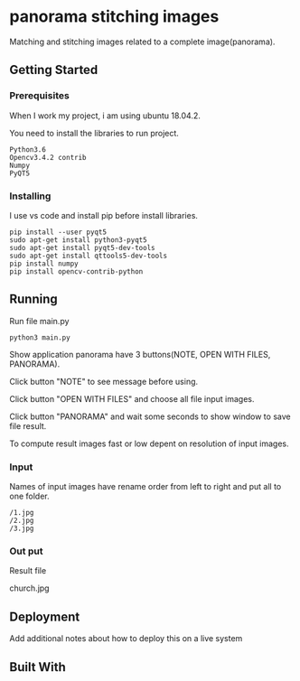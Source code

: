 # panorama stitching images

Matching and stitching images related to a complete image(panorama).

## Getting Started

### Prerequisites

When I work my project, i am using ubuntu 18.04.2.

You need to install the libraries to run project.

```
Python3.6 
Opencv3.4.2 contrib
Numpy
PyQT5
```

### Installing

I use vs code and install pip before install libraries.

```
pip install --user pyqt5  
sudo apt-get install python3-pyqt5  
sudo apt-get install pyqt5-dev-tools
sudo apt-get install qttools5-dev-tools
pip install numpy
pip install opencv-contrib-python
```

## Running

Run file main.py

```
python3 main.py
```
Show application panorama have 3 buttons(NOTE, OPEN WITH FILES, PANORAMA).

Click button "NOTE" to see message before using.

Click button "OPEN WITH FILES" and choose all file input images.

Click button "PANORAMA" and wait some seconds to show window to save file result.

To compute result images fast or low depent on resolution of input images.

### Input

Names of input images have rename order from left to right and put all to one folder.

```
/1.jpg
/2.jpg
/3.jpg
```

### Out put

Result file

church.jpg

## Deployment

Add additional notes about how to deploy this on a live system

## Built With

